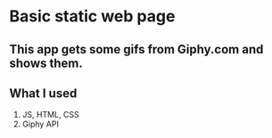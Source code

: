 # Basic static web page
## This app gets some gifs from Giphy.com and shows them.
## What I used
1. JS, HTML, CSS
2. Giphy API